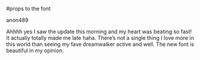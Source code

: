 #props to the font

anon489

Ahhhh yes I saw the update this morning and my heart was beating so fast! It actually totally made me late haha. There’s not a single thing I love more in this world than seeing my fave dreamwalker active and well. The new font is beautiful in my opinion.
